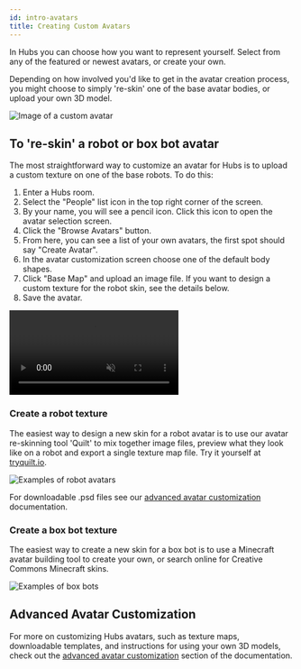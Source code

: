 ```yaml
---
id: intro-avatars
title: Creating Custom Avatars
---
```


In Hubs you can choose how you want to represent yourself. Select from any of the featured or newest avatars, or create your own. 

Depending on how involved you'd like to get in the avatar creation process, you might choose to simply 're-skin' one of the base avatar bodies, or upload your own 3D model.

![Image of a custom avatar](img/intro-avatars-image-min.jpeg)

## To 're-skin' a robot or box bot avatar

The most straightforward way to customize an avatar for Hubs is to upload a custom texture on one of the base robots. To do this:

  1. Enter a Hubs room.
  2. Select the "People" list icon in the top right corner of the screen.
  3. By your name, you will see a pencil icon. Click this icon to open the avatar selection screen.
  4. Click the "Browse Avatars" button.
  5. From here, you can see a list of your own avatars, the first spot should say "Create Avatar".
  6. In the avatar customization screen choose one of the default body shapes.
  7. Click "Base Map" and upload an image file. If you want to design a custom texture for the robot skin, see the details below.
  8. Save the avatar.

<video autoplay loop muted controls >
  <source src="img/hubs-reskin-avatar.mp4" type="video/mp4">
  <img src="img/intro-custom-avatar.jpeg" alt="Screenshot of avatar customization screen">
  Your browser does not support HTML5 video.
</video>

### Create a robot texture

The easiest way to design a new skin for a robot avatar is to use our avatar re-skinning tool 'Quilt' to mix together image files, preview  what they look like on a robot and export a single texture map file. Try it yourself at [tryquilt.io](http://tryquilt.io/). 

![Examples of robot avatars](img/intro-hubs-tryquilt.jpeg)

For downloadable .psd files see our [advanced avatar customization](creators-advanced-avatar-customization.html) documentation.

### Create a box bot texture

The easiest way to create a new skin for a box bot is to use a Minecraft avatar building tool to create your own, or search online for Creative Commons Minecraft skins.

![Examples of box bots](img/box-bot-examples.jpeg)

## Advanced Avatar Customization

For more on customizing Hubs avatars, such as texture maps, downloadable templates, and instructions for using your own 3D models, check out the [advanced avatar customization](creators-advanced-avatar-customization.html) section of the documentation.

